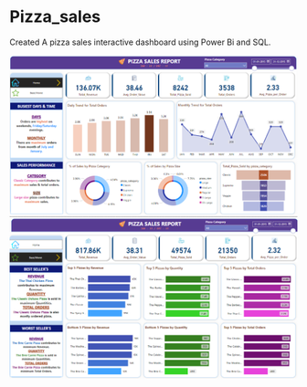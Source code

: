 # Pizza_sales
Created A pizza sales interactive dashboard using Power Bi and SQL.

![image alt](https://github.com/AV965/Pizza_sales/blob/80f66e96d1e950821c1e4fc521a55e5d4144f398/ss1.png)
![image alt](https://github.com/AV965/Pizza_sales/blob/80f66e96d1e950821c1e4fc521a55e5d4144f398/ss2.png)
